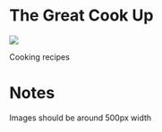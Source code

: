 # The Great Cook Up
![](https://upload.wikimedia.org/wikipedia/commons/6/6d/Good_Food_Display_-_NCI_Visuals_Online.jpg)

Cooking recipes

# Notes

Images should be around 500px width
